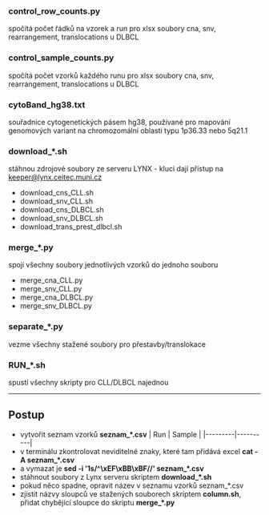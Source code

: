 ### control_row_counts.py
spočítá počet řádků na vzorek a run pro xlsx soubory cna, snv, rearrangement, translocations u DLBCL

### control_sample_counts.py
spočítá počet vzorků každého runu pro xlsx soubory cna, snv, rearrangement, translocations u DLBCL

### cytoBand_hg38.txt
souřadnice cytogenetických pásem hg38, používané pro mapování genomových variant na chromozomální oblasti typu 1p36.33 nebo 5q21.1

### download_*.sh
stáhnou zdrojové soubory ze serveru LYNX - kluci dají přístup na keeper@lynx.ceitec.muni.cz
- download_cns_CLL.sh
- download_snv_CLL.sh
- download_cns_DLBCL.sh
- download_snv_DLBCL.sh
- download_trans_prest_dlbcl.sh

### merge_*.py
spojí všechny soubory jednotlivých vzorků do jednoho souboru
- merge_cna_CLL.py
- merge_snv_CLL.py
- merge_cna_DLBCL.py
- merge_snv_DLBCL.py

### separate_*.py
vezme všechny stažené soubory pro přestavby/translokace

### RUN_*.sh
spustí všechny skripty pro CLL/DLBCL najednou

---

## Postup
- vytvořit seznam vzorků **seznam_*.csv**
  | Run     | Sample   |
  |---------|----------|
- v terminálu zkontrolovat neviditelné znaky, které tam přidává excel **cat -A seznam_*.csv**
- a vymazat je **sed -i '1s/^\xEF\xBB\xBF//' seznam_*.csv**
- stáhnout soubory z Lynx serveru skriptem **download_*.sh**
- pokud něco spadne, opravit název v seznamu vzorků seznam_*.csv
- zjistit názvy sloupců ve stažených souborech skriptem **column.sh**, přidat chybějící sloupce do skriptu **merge_*.py**
